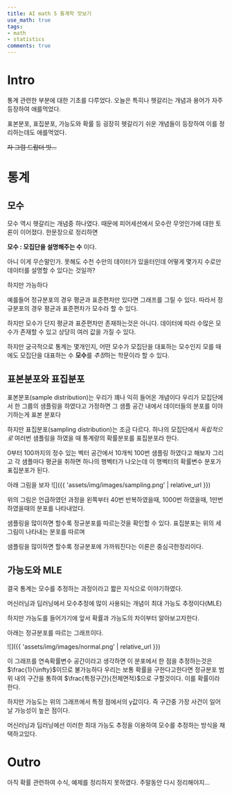 ```yaml
---
title: AI math 5 통계학 맛보기
use_math: true
tags:
- math
- statistics
comments: true
---
```


# Intro
통계 관련한 부분에 대한 기초를 다루었다. 
오늘은 특히나 헷갈리는 개념과 용어가 자주 등장하여 애를먹었다.

표본분포, 표집분포, 가능도와 확률 등 굉장히 헷갈리기 쉬운 개념들이 등장하여 이를 정리하는데도 애를먹었다.

~~자 그럼 드랍더 빗...~~

# 통계

## 모수
모수 역시 헷갈리는 개념중 하나였다. 때문에 피어세션에서 모수란 무엇인가에 대한 토론이 이어졌다.
한문장으로 정리하면

**모수 : 모집단을 설명해주는 수**  이다.

아니 이게 무슨말인가. 못해도 수천 수만의 데이터가 있을터인데 어떻게 몇가지 수로만 데이터를 설명할 수 있다는 것일까?

하지만 가능하다

예를들어 정규분포의 경우 평균과 표준편차만 있다면 그래프를 그릴 수 있다.
따라서 정규분포의 경우 평균과 표준편차가 모수라 할 수 있다.

하지만 모수가 단지 평균과 표준편차만 존재하는것은 아니다.
데이터에 따라 수많은 모수가 존재할 수 있고 상당히 여러 값을 가질 수 있다.

하지만 궁극적으로 통계는 몇개인지, 어떤 모수가 모집단을 대표하는 모수인지 모를 때에도 모집단을 대표하는 수 **모수**를 *추정*하는 학문이라 할 수 있다.

## 표본분포와 표집분포
표본분포(sample distribution)는 우리가 꽤나 익히 들어온 개념이다
우리가 모집단에서 한 그룹의 샘플링을 하였다고 가정하면 그 샘플 공간 내에서 데이터들의 분포를 이야기하는게 표본 분포다

하지만 표집분포(sampling distribution)는 조금 다르다. 
하나의 모집단에서 *독립적으로* 여러번 샘플링을 하였을 때 통계량의 확률분포를 표집분포라 한다.

0부터 100까지의 정수 있는 벡터 공간에서 10개씩 100번 샘플링 하였다고 해보자
그리고 각 샘플마다 평균을 취하면 하나의 행벡터가 나오는데  이 행벡터의 확률변수 분포가 표집분포가 된다.

아래 그림을 보자
![]({{ 'assets/img/images/sampling.png' | relative_url }})

위의 그림은 언급하였던 과정을 왼쪽부터 40번 반복하였을때, 1000번 하였을때, 1만번 하였을때의 분포를 나타내었다.

샘플링을 많이하면 할수록 정규분포를 따르는것을 확인할 수 있다.
표집분포는 위의 세 그림이 나타내는 분포를 따르며 

샘플링을 많이하면 할수록 정규분포에 가까워진다는 이론은 중심극한정리이다.

## 가능도와 MLE
결국 통계는 모수를 추정하는 과정이라고 짧은 지식으로 이야기하였다.

머신러닝과 딥러닝에서 모수추정에 많이 사용되는 개념이 최대 가능도 추정이다(MLE)

하지만 가능도를 들어가기에 앞서 확률과 가능도의 차이부터 알아보고자한다.

아래는 정규분포를 따르는 그래프이다.

![]({{ 'assets/img/images/normal.png' | relative_url }})

이 그래프를 연속확률변수 공간이라고 생각하면 이 분포에서 한 점을 추정하는것은 $\frac{1}{\infty}$이므로 불가능하다
우리는 보통 확률을 구한다고한다면 정규분포 범위 내의 구간을 통하여 $\frac{특정구간}{전체면적}$으로 구할것이다. 이를 확률이라한다.

하지만 가능도는 위의 그래프에서 특정 점에서의 y값이다. 즉 구간중 가장 사건이 일어날 가능성이 높은 점이다. 

머신러닝과 딥러닝에선 이러한 최대 가능도 추정을 이용하여 모수를 추정하는 방식을 채택하고있다.


# Outro
아직 확률 관련하여 수식, 예제를 정리하지 못하였다.
주말동안 다시 정리해야지...
